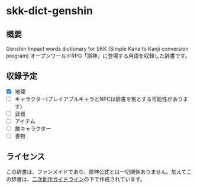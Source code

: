 # skk-dict-genshin

## 概要
Genshin Impact words dictionary for SKK (Simple Kana to Kanji conversion program)
オープンワールドRPG「原神」に登場する用語を収録した辞書です。

## 収録予定
- [x] 地理
- [ ] キャラクター(プレイアブルキャラとNPCは辞書を別とする可能性があります)
- [ ] 武器
- [ ] アイテム
- [ ] 敵キャラクター
- [ ] 書物

## ライセンス
この辞書は、ファンメイドであり、原神公式とは一切関係ありません。加えてこの辞書は、[二次創作ガイドライン](https://www.hoyolab.com/article/1075541)の下で作成されています。
